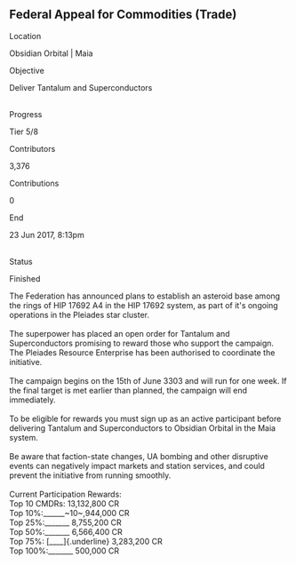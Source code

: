 ## Federal Appeal for Commodities (Trade)

Location

Obsidian Orbital \| Maia

Objective

Deliver Tantalum and Superconductors

\
Progress

Tier 5/8

Contributors

3,376

Contributions

0

End

23 Jun 2017, 8:13pm

\
Status

Finished

The Federation has announced plans to establish an asteroid base among
the rings of HIP 17692 A4 in the HIP 17692 system, as part of it\'s
ongoing operations in the Pleiades star cluster.\
\
The superpower has placed an open order for Tantalum and Superconductors
promising to reward those who support the campaign. The Pleiades
Resource Enterprise has been authorised to coordinate the initiative.\
\
The campaign begins on the 15th of June 3303 and will run for one week.
If the final target is met earlier than planned, the campaign will end
immediately.\
\
To be eligible for rewards you must sign up as an active participant
before delivering Tantalum and Superconductors to Obsidian Orbital in
the Maia system.\
\
Be aware that faction-state changes, UA bombing and other disruptive
events can negatively impact markets and station services, and could
prevent the initiative from running smoothly.\
\
Current Participation Rewards:\
Top 10 CMDRs: 13,132,800 CR\
Top 10%:\_\_\_\_\_\_~10~,944,000 CR\
Top 25%:\_\_\_\_\_\_\_ 8,755,200 CR\
Top 50%:\_\_\_\_\_\_\_ 6,566,400 CR\
Top 75%: [\_\_\_\_]{.underline} 3,283,200 CR\
Top 100%:\_\_\_\_\_\_\_ 500,000 CR
